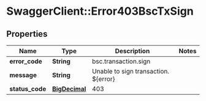 # SwaggerClient::Error403BscTxSign

## Properties
Name | Type | Description | Notes
------------ | ------------- | ------------- | -------------
**error_code** | **String** | bsc.transaction.sign | 
**message** | **String** | Unable to sign transaction. ${error} | 
**status_code** | [**BigDecimal**](BigDecimal.md) | 403 | 

